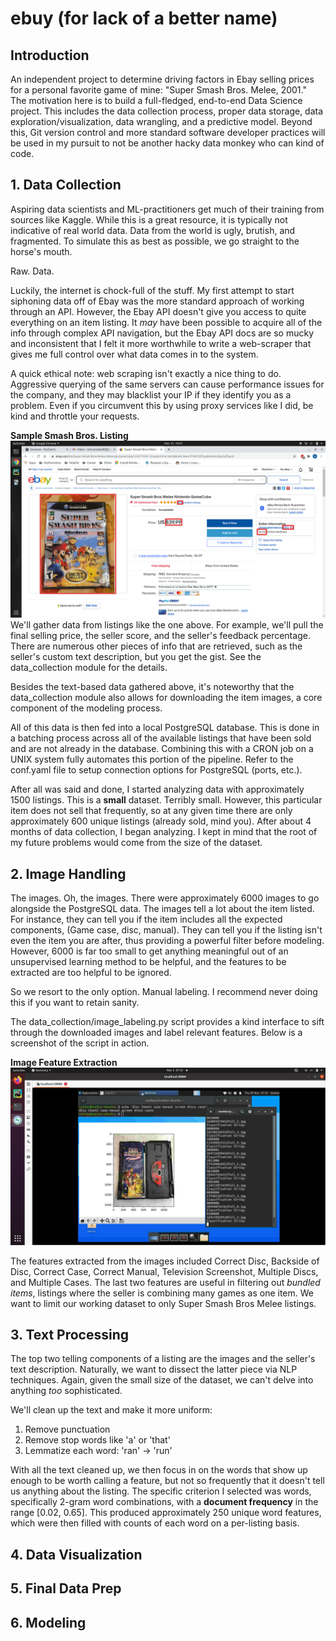 # ebuy (for lack of a better name)
## Introduction
An independent project to determine driving factors in Ebay selling prices for a personal favorite game of mine: "Super Smash Bros. Melee, 2001."  
The motivation here is to build a full-fledged, end-to-end Data Science project. This includes the data collection process, proper data storage, data exploration/visualization, data wrangling, and a predictive model. Beyond this, Git version control and more standard software developer practices will be used in my pursuit to not be another hacky data monkey who can kind of code.
## 1. Data Collection
Aspiring data scientists and ML-practitioners get much of their training from sources like Kaggle. While this is a great resource, it is typically not indicative of real world data. Data from the world is ugly, brutish, and fragmented. To simulate this as best as possible, we go straight to the horse's mouth.

Raw. Data.

Luckily, the internet is chock-full of the stuff. My first attempt to start siphoning data off of Ebay was the more standard approach of working through an API. However, the Ebay API doesn't give you access to quite everything on an item listing. It *may* have been possible to acquire all of the info through complex API navigation, but the Ebay API docs are so mucky and inconsistent that I felt it more worthwhile to write a web-scraper that gives me full control over what data comes in to the system.

A quick ethical note: web scraping isn't exactly a nice thing to do. Aggressive querying of the same servers can cause performance issues for the company, and they may blacklist your IP if they identify you as a problem. Even if you circumvent this by using proxy services like I did, be kind and throttle your requests.

**Sample Smash Bros. Listing**
![Sample_listing.png](readme_images/Sample_listing.png)
We'll gather data from listings like the one above. For example, we'll pull the final selling price, the seller score, and the seller's feedback percentage. There are numerous other pieces of info that are retrieved, such as the seller's custom text description, but you get the gist. See the data_collection module for the details.

Besides the text-based data gathered above, it's noteworthy that the data_collection module also allows for downloading the item images, a core component of the modeling process.

All of this data is then fed into a local PostgreSQL database. This is done in a batching process across all of the available listings that have been sold and are not already in the database. Combining this with a CRON job on a UNIX system fully automates this portion of the pipeline.  Refer to the conf.yaml file to setup connection options for PostgreSQL (ports, etc.).

After all was said and done, I started analyzing data with approximately 1500 listings. This is a **small** dataset. Terribly small. However, this particular item does not sell that frequently, so at any given time there are only approximately 600 unique listings (already sold, mind you). After about 4 months of data collection, I began analyzing. I kept in mind that the root of my future problems would come from the size of the dataset.

## 2. Image Handling
The images. Oh, the images. There were approximately 6000 images to go alongside the PostgreSQL data. The images tell a lot about the item listed. For instance, they can tell you if the item includes all the expected components, (Game case, disc, manual). They can tell you if the listing isn't even the item you are after, thus providing a powerful filter before modeling. However, 6000 is far too small to get anything meaningful out of an unsupervised learning method to be helpful, and the features to be extracted are too helpful to be ignored.

So we resort to the only option. Manual labeling. I recommend never doing this if you want to retain sanity.

The data_collection/image_labeling.py script provides a kind interface to sift through the downloaded images and label relevant features. Below is a screenshot of the script in action.

**Image Feature Extraction**
![grueling_process.png](readme_images/grueling_process.png)

The features extracted from the images included Correct Disc, Backside of Disc, Correct Case, Correct Manual, Television Screenshot, Multiple Discs, and Multiple Cases. The last two features are useful in filtering out *bundled items*, listings where the seller is combining many games as one item. We want to limit our working dataset to only Super Smash Bros Melee listings.

## 3. Text Processing
The top two telling components of a listing are the images and the seller's text description. Naturally, we want to dissect the latter piece via NLP techniques. Again, given the small size of the dataset, we can't delve into anything *too* sophisticated.

We'll clean up the text and make it more uniform:

1. Remove punctuation
2. Remove stop words like 'a' or 'that'
3. Lemmatize each word: 'ran' -> 'run'

With all the text cleaned up, we then focus in on the words that show up enough to be worth calling  a feature, but not so frequently that it doesn't tell us anything about the listing. The specific criterion I selected was words, specifically 2-gram word combinations, with a **document frequency** in the range [0.02, 0.65]. This produced approximately 250 unique word features, which were then filled with counts of each word on a per-listing basis.

## 4. Data Visualization
## 5. Final Data Prep
## 6. Modeling